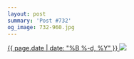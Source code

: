```yaml
---
layout: post
summary: 'Post #732'
og_image: 732-960.jpg
---
```


<p>
 <time>
  <a href="/732">
   {{ page.date | date: "%B %-d, %Y" }}
  </a>
 </time>
 <a href="/732">
  <img sizes="(min-width: 700px) 50vw, calc(100vw - 2rem)" src="{{ site.assets_url }}/732-480.jpg" srcset="{{ site.assets_url }}/732-240.jpg 240w, {{ site.assets_url }}/732-480.jpg 480w, {{ site.assets_url }}/732-720.jpg 720w, {{ site.assets_url }}/732-960.jpg 960w"/>
 </a>
</p>
